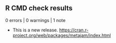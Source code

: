 ## R CMD check results

0 errors | 0 warnings | 1 note

* This is a new release.
https://cran.r-project.org/web/packages/metajam/index.html
